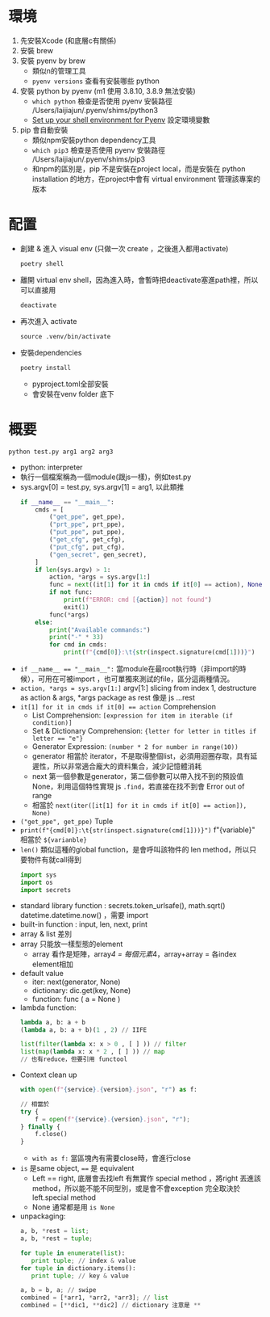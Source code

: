 # 環境
1. 先安裝Xcode (和底層c有關係)
2. 安裝 brew
3. 安裝 pyenv by brew
    - 類似n的管理工具
    - `pyenv versions` 查看有安裝哪些 python 
5. 安裝 python by pyenv (m1 使用 3.8.10, 3.8.9 無法安裝)
    -  `which python` 檢查是否使用 pyenv 安裝路徑 /Users/laijiajun/.pyenv/shims/python3
    -  [Set up your shell environment for Pyenv](https://github.com/pyenv/pyenv?tab=readme-ov-file#b-set-up-your-shell-environment-for-pyenv) 設定環境變數
5. pip 會自動安裝
    - 類似npm安裝python dependency工具
    -  `which pip3` 檢查是否使用 pyenv 安裝路徑 /Users/laijiajun/.pyenv/shims/pip3
    -  和npm的區別是，pip 不是安裝在project local，而是安裝在 python installation 的地方，在project中會有 virtual environment 管理該專案的版本

# 配置 
- 創建 & 進入 visual env (只做一次 create ，之後進入都用activate) 
  ```shell
  poetry shell
  ```
- 離開 virtual env shell，因為進入時，會暫時把deactivate塞進path裡，所以可以直接用
  ```shell
  deactivate
  ```
- 再次進入 activate
  ```shell
  source .venv/bin/activate
  ```
- 安裝dependencies
  ```shell
  poetry install
  ```
  - pyproject.toml全部安裝
  - 會安裝在venv folder 底下

# 概要

```bash
python test.py arg1 arg2 arg3
```
- python: interpreter
- 執行一個檔案稱為一個module(跟js一樣)，例如test.py
- sys.argv[0] = test.py, sys.argv[1] = arg1, 以此類推
    ```python
    if __name__ == "__main__":
        cmds = [
            ("get_ppe", get_ppe),
            ("prt_ppe", prt_ppe),
            ("put_ppe", put_ppe),
            ("get_cfg", get_cfg),
            ("put_cfg", put_cfg),
            ("gen_secret", gen_secret),
        ]
        if len(sys.argv) > 1:
            action, *args = sys.argv[1:]
            func = next((it[1] for it in cmds if it[0] == action), None)
            if not func:
                print(f"ERROR: cmd [{action}] not found")
                exit(1)
            func(*args)
        else:
            print("Available commands:")
            print("-" * 33)
            for cmd in cmds:
                print(f"{cmd[0]}:\t{str(inspect.signature(cmd[1]))}")
    ```
- `if __name__ == "__main__":` 當module在最root執行時（非import的時候），可用在可被import ，也可單獨來測試的file，區分這兩種情況。
- `action, *args = sys.argv[1:]` argv[1:] slicing from index 1, destructure as action & args, *args package as rest 像是 js ...rest
- `it[1] for it in cmds if it[0] == action` Comprehension
  - List Comprehension: `[expression for item in iterable (if condition)]`
  - Set & Dictionary Comprehension: `{letter for letter in titles if letter == "e"}`
  - Generator Expression: `(number * 2 for number in range(10))`
  - generator 相當於 iterator，不是取得整個list，必須用迴圈存取，具有延遲性，所以非常適合龐大的資料集合，減少記憶體消耗
  - next 第一個參數是generator，第二個參數可以帶入找不到的預設值 None，利用這個特性實現 js `.find`，若直接在找不到會 Error out of range
  - 相當於 `next(iter([it[1] for it in cmds if it[0] == action]), None)`
- `("get_ppe", get_ppe)` Tuple
- `print(f"{cmd[0]}:\t{str(inspect.signature(cmd[1]))}")` f"{variable}" 相當於 `${varianble}`
- `len()` 類似這種的global function，是會呼叫該物件的 len method，所以只要物件有就call得到
    ```python
    import sys
    import os
    import secrets
    ```
- standard library function : secrets.token_urlsafe(), math.sqrt() datetime.datetime.now() ，需要 import
- built-in function : input, len, next, print
- array & list 差別
- array 只能放一樣型態的element
    - array 看作是矩陣，array*4 = 每個元素*4，array+array = 各index element相加
- default value
    - iter: next(generator, None)
    - dictionary: dic.get(key, None)
    - function: func ( a = None )
- lambda function:
    ```python
    lambda a, b: a + b
    (lambda a, b: a + b)(1 , 2) // IIFE
    
    list(filter(lambda x: x > 0 , [ ] )) // filter
    list(map(lambda x: x * 2 , [ ] )) // map
    // 也有reduce，但要引用 functool
    ```
- Context clean up
    ```python
    with open(f"{service}.{version}.json", "r") as f:
    
    // 相當於
    try {
        f = open(f"{service}.{version}.json", "r");
    } finally {
        f.close()
    }
    ```
  - `with as f:` 當區塊內有需要close時，會進行close
- `is` 是same object,  `==` 是 equivalent
  - Left == right, 底層會去找left 有無實作 special method ，將right 丟進該method，所以能不能不同型別，或是會不會exception 完全取決於 left.special method
  - None 通常都是用 `is None`
- unpackaging:
  ```python
  a, b, *rest = list;
  a, b, *rest = tuple;
  
  for tuple in enumerate(list):
     print tuple; // index & value
  for tuple in dictionary.items():
     print tuple; // key & value
  
  a, b = b, a; // swipe
  combined = [*arr1, *arr2, *arr3]; // list
  combined = [**dic1, **dic2] // dictionary 注意是 **
  ``` 
